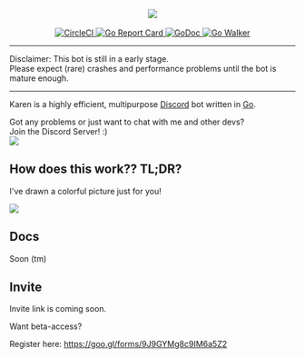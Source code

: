 <p align="center">
  <img src="http://i.imgur.com/vDJVt9g.png"/><br><br>
  <a href="https://circleci.com/gh/sn0w/Karen">
    <img src="https://circleci.com/gh/sn0w/Karen.svg?style=svg" alt="CircleCI"/>
  </a>
  <a href="https://goreportcard.com/report/github.com/sn0w/Karen">
    <img src="https://goreportcard.com/badge/github.com/sn0w/Karen" alt="Go Report Card"/>
  </a>
  <a href="https://godoc.org/github.com/sn0w/Karen">
    <img src="https://godoc.org/github.com/sn0w/Karen?status.svg" alt="GoDoc" />
  </a>
  <a href="https://gowalker.org/github.com/sn0w/Karen">
    <img src="http://gowalker.org/api/v1/badge" alt="Go Walker" />
  </a>
  <br>
</p>

<hr/>

Disclaimer: This bot is still in a early stage.<br>
Please expect (rare) crashes and performance problems until the bot is mature enough.

<hr/>

Karen is a highly efficient, multipurpose [Discord](https://discordapp.com/) bot written in [Go](http://golang.org/).

Got any problems or just want to chat with me and other devs?<br>
Join the Discord Server! :)<br>
[![](https://discordapp.com/api/guilds/180818466847064065/widget.png)](https://discord.gg/5SjDr3G)

## How does this work?? TL;DR?
I've drawn a colorful picture just for you!

![](http://i.imgur.com/lI3VJDo.png)

## Docs
Soon (tm)

## Invite
Invite link is coming soon.

Want beta-access?

Register here: https://goo.gl/forms/9J9GYMg8c9IM6a5Z2
